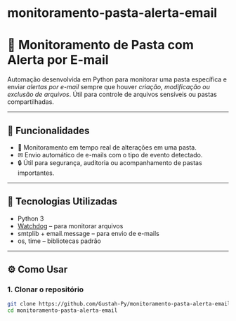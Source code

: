 # monitoramento-pasta-alerta-email
# 📁 Monitoramento de Pasta com Alerta por E-mail

Automação desenvolvida em Python para monitorar uma pasta específica e enviar *alertas por e-mail* sempre que houver *criação, modificação ou exclusão de arquivos*. Útil para controle de arquivos sensíveis ou pastas compartilhadas.

---

## 🚀 Funcionalidades

- 📌 Monitoramento em tempo real de alterações em uma pasta.
- ✉ Envio automático de e-mails com o tipo de evento detectado.
- 🔒 Útil para segurança, auditoria ou acompanhamento de pastas importantes.

---

## 🧪 Tecnologias Utilizadas

- Python 3
- [Watchdog](https://pypi.org/project/watchdog/) – para monitorar arquivos
- smtplib + email.message – para envio de e-mails
- os, time – bibliotecas padrão

---

## ⚙ Como Usar

### 1. Clonar o repositório

```bash
git clone https://github.com/Gustah-Py/monitoramento-pasta-alerta-email.git
cd monitoramento-pasta-alerta-email
